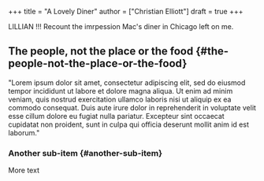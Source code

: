 +++
title = "A Lovely Diner"
author = ["Christian Elliott"]
draft = true
+++

LILLIAN !!! Recount the imrpession Mac's diner in Chicago left on me.


## The people, not the place or the food {#the-people-not-the-place-or-the-food}

"Lorem ipsum dolor sit amet, consectetur adipiscing elit, sed do eiusmod tempor
incididunt ut labore et dolore magna aliqua. Ut enim ad minim veniam, quis
nostrud exercitation ullamco laboris nisi ut aliquip ex ea commodo consequat.
Duis aute irure dolor in reprehenderit in voluptate velit esse cillum dolore eu
fugiat nulla pariatur. Excepteur sint occaecat cupidatat non proident, sunt in
culpa qui officia deserunt mollit anim id est laborum."


### Another sub-item {#another-sub-item}

More text
